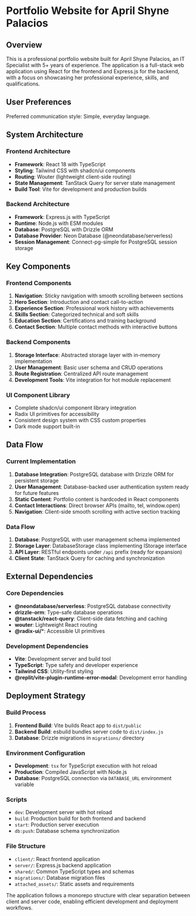 # Portfolio Website for April Shyne Palacios

## Overview

This is a professional portfolio website built for April Shyne Palacios, an IT Specialist with 5+ years of experience. The application is a full-stack web application using React for the frontend and Express.js for the backend, with a focus on showcasing her professional experience, skills, and qualifications.

## User Preferences

Preferred communication style: Simple, everyday language.

## System Architecture

### Frontend Architecture
- **Framework**: React 18 with TypeScript
- **Styling**: Tailwind CSS with shadcn/ui components
- **Routing**: Wouter (lightweight client-side routing)
- **State Management**: TanStack Query for server state management
- **Build Tool**: Vite for development and production builds

### Backend Architecture
- **Framework**: Express.js with TypeScript
- **Runtime**: Node.js with ESM modules
- **Database**: PostgreSQL with Drizzle ORM
- **Database Provider**: Neon Database (@neondatabase/serverless)
- **Session Management**: Connect-pg-simple for PostgreSQL session storage

## Key Components

### Frontend Components
1. **Navigation**: Sticky navigation with smooth scrolling between sections
2. **Hero Section**: Introduction and contact call-to-action
3. **Experience Section**: Professional work history with achievements
4. **Skills Section**: Categorized technical and soft skills
5. **Education Section**: Certifications and training background
6. **Contact Section**: Multiple contact methods with interactive buttons

### Backend Components
1. **Storage Interface**: Abstracted storage layer with in-memory implementation
2. **User Management**: Basic user schema and CRUD operations
3. **Route Registration**: Centralized API route management
4. **Development Tools**: Vite integration for hot module replacement

### UI Component Library
- Complete shadcn/ui component library integration
- Radix UI primitives for accessibility
- Consistent design system with CSS custom properties
- Dark mode support built-in

## Data Flow

### Current Implementation
1. **Database Integration**: PostgreSQL database with Drizzle ORM for persistent storage
2. **User Management**: Database-backed user authentication system ready for future features
3. **Static Content**: Portfolio content is hardcoded in React components
4. **Contact Interactions**: Direct browser APIs (mailto, tel, window.open)
5. **Navigation**: Client-side smooth scrolling with active section tracking

### Data Flow
1. **Database**: PostgreSQL with user management schema implemented
2. **Storage Layer**: DatabaseStorage class implementing IStorage interface
3. **API Layer**: RESTful endpoints under `/api` prefix (ready for expansion)
4. **Client State**: TanStack Query for caching and synchronization

## External Dependencies

### Core Dependencies
- **@neondatabase/serverless**: PostgreSQL database connectivity
- **drizzle-orm**: Type-safe database operations
- **@tanstack/react-query**: Client-side data fetching and caching
- **wouter**: Lightweight React routing
- **@radix-ui/***: Accessible UI primitives

### Development Dependencies
- **Vite**: Development server and build tool
- **TypeScript**: Type safety and developer experience
- **Tailwind CSS**: Utility-first styling
- **@replit/vite-plugin-runtime-error-modal**: Development error handling

## Deployment Strategy

### Build Process
1. **Frontend Build**: Vite builds React app to `dist/public`
2. **Backend Build**: esbuild bundles server code to `dist/index.js`
3. **Database**: Drizzle migrations in `migrations/` directory

### Environment Configuration
- **Development**: `tsx` for TypeScript execution with hot reload
- **Production**: Compiled JavaScript with Node.js
- **Database**: PostgreSQL connection via `DATABASE_URL` environment variable

### Scripts
- `dev`: Development server with hot reload
- `build`: Production build for both frontend and backend
- `start`: Production server execution
- `db:push`: Database schema synchronization

### File Structure
- `client/`: React frontend application
- `server/`: Express.js backend application  
- `shared/`: Common TypeScript types and schemas
- `migrations/`: Database migration files
- `attached_assets/`: Static assets and requirements

The application follows a monorepo structure with clear separation between client and server code, enabling efficient development and deployment workflows.